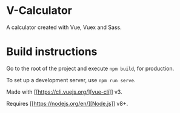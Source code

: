 # V-Calculator

A calculator created with Vue, Vuex and Sass.

# Build instructions

Go to the root of the project and execute `npm build`, for production.

To set up a development server, use `npm run serve`.

Made with [[https://cli.vuejs.org/][vue-cli]] v3.

Requires [[https://nodejs.org/en/][Node.js]] v8+.
